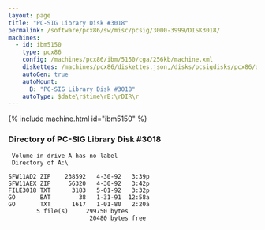 ```yaml
---
layout: page
title: "PC-SIG Library Disk #3018"
permalink: /software/pcx86/sw/misc/pcsig/3000-3999/DISK3018/
machines:
  - id: ibm5150
    type: pcx86
    config: /machines/pcx86/ibm/5150/cga/256kb/machine.xml
    diskettes: /machines/pcx86/diskettes.json,/disks/pcsigdisks/pcx86/diskettes.json
    autoGen: true
    autoMount:
      B: "PC-SIG Library Disk #3018"
    autoType: $date\r$time\rB:\rDIR\r
---
```


{% include machine.html id="ibm5150" %}

### Directory of PC-SIG Library Disk #3018

     Volume in drive A has no label
     Directory of A:\

    SFW11AD2 ZIP    238592   4-30-92   3:39p
    SFW11AEX ZIP     56320   4-30-92   3:42p
    FILE3018 TXT      3183   5-01-92   3:32p
    GO       BAT        38   1-31-91  12:58a
    GO       TXT      1617   1-01-80   2:20a
            5 file(s)     299750 bytes
                           20480 bytes free
